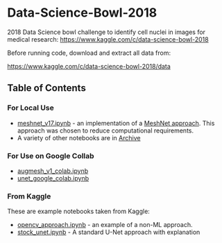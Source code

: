 # Data-Science-Bowl-2018

2018 Data Science bowl challenge to identify cell nuclei in images for medical research:
 https://www.kaggle.com/c/data-science-bowl-2018

 
Before running code, download and extract all data from:

https://www.kaggle.com/c/data-science-bowl-2018/data


## Table of Contents

### For Local Use

- [meshnet_v17.ipynb](meshnet_v17.ipynb) - an implementation of a [MeshNet approach](https://arxiv.org/pdf/1612.00940.pdf). This approach was chosen to reduce computational requirements.
- A variety of other notebooks are in [Archive](Archive)

### For Use on Google Collab

- [augmesh_v1_colab.ipynb](augmesh_v1_colab.ipynb)
- [unet_google_colab.ipynb](unet_google_colab.ipynb)


### From Kaggle

These are example notebooks taken from Kaggle:

- [opencv_approach.ipynb](opencv_approach.ipynb) - an example of a non-ML approach.
- [stock_unet.ipynb](stock_unet.ipynb) - A standard U-Net approach with explanation
